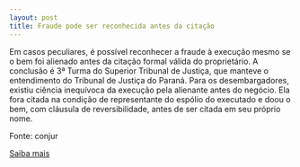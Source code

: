 ```yaml
---
layout: post
title: Fraude pode ser reconhecida antes da citação
---
```

<p>Em casos peculiares, é possível reconhecer a fraude à execução mesmo se o bem foi alienado antes da citação formal válida do proprietário. A conclusão é 3ª Turma do Superior Tribunal de Justiça, que manteve o entendimento do Tribunal de Justiça do Paraná. Para os desembargadores, existiu ciência inequívoca da execução pela alienante antes do negócio. Ela fora citada na condição de representante do espólio do executado e doou o bem, com cláusula de reversibilidade, antes de ser citada em seu próprio nome.</p><p>Fonte: conjur</p><p><a href="http://www.conjur.com.br/2009-jul-17/fraude-execucao-reconhecida-antes-mesmo-citacao-formal" target="_blank">Saiba mais </a></p>
